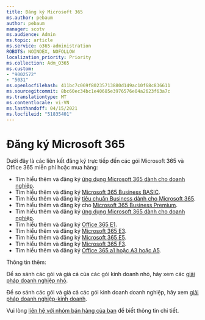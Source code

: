 ```yaml
---
title: Đăng ký Microsoft 365
ms.author: pebaum
author: pebaum
manager: scotv
ms.audience: Admin
ms.topic: article
ms.service: o365-administration
ROBOTS: NOINDEX, NOFOLLOW
localization_priority: Priority
ms.collection: Adm_O365
ms.custom:
- "9002572"
- "5031"
ms.openlocfilehash: 411bc7c069f80235713880d149ac10f68c836611
ms.sourcegitcommit: 8bc60ec34bc1e40685e3976576e04a2623f63a7c
ms.translationtype: MT
ms.contentlocale: vi-VN
ms.lasthandoff: 04/15/2021
ms.locfileid: "51835401"
---
```

# <a name="sign-up-for-microsoft-365"></a>Đăng ký Microsoft 365

Dưới đây là các liên kết đăng ký trực tiếp đến các gói Microsoft 365 và Office 365 miễn phí hoặc mua hàng:

- Tìm hiểu thêm và đăng ký [ứng dụng Microsoft 365 dành cho doanh nghiệp](https://products.office.com/business/office-365-business?activetab=pivot%3aoverviewtab).
- Tìm hiểu thêm và đăng ký [Microsoft 365 Business BASIC](https://products.office.com/business/office-365-business-essentials?activetab=pivot%3aoverviewtab).
- Tìm hiểu thêm và đăng ký [tiêu chuẩn Business dành cho Microsoft 365](https://products.office.com/business/office-365-business-premium?activetab=pivot%3aoverviewtab).
- Tìm hiểu thêm và đăng ký cho [Microsoft 365 Business Premium](https://www.microsoft.com/microsoft-365/business/microsoft-365-business?activetab=pivot%3aoverviewtab).
- Tìm hiểu thêm và đăng ký [ứng dụng Microsoft 365 dành cho doanh nghiệp](https://products.office.com/business/office-365-proplus-product?activetab=pivot%3aoverviewtab).
- Tìm hiểu thêm và đăng ký [Office 365 E1](https://www.microsoft.com/microsoft-365/business/office-365-enterprise-e1-business-software?activetab=pivot:overviewtab).
- Tìm hiểu thêm và đăng ký [Microsoft 365 E3](https://www.microsoft.com/microsoft-365/enterprise-e3-business-software).
- Tìm hiểu thêm và đăng ký [Microsoft 365 E5](https://www.microsoft.com/microsoft-365/enterprise-e5-business-software?activetab=pivot%3aoverviewtab).
- Tìm hiểu thêm và đăng ký [Microsoft 365 F3](https://www.microsoft.com/microsoft-365/microsoft-365-enterprise-f3?activetab=pivot%3aoverviewtab).
- Tìm hiểu thêm và đăng ký [Office 365 a1 hoặc A3 hoặc A5](https://www.microsoft.com/microsoft-365/academic/compare-office-365-education-plans?activetab=tab:primaryr1).

Thông tin thêm:

Để so sánh các gói và giá cả của các gói kinh doanh nhỏ, hãy xem các [giải pháp doanh nghiệp nhỏ](https://products.office.com/business/small-business-solutions#office-ContentAreaHeadingTemplate-1cuvapm).

Để so sánh các gói và giá cả các gói kinh doanh doanh nghiệp, hãy xem [giải pháp doanh nghiệp-kinh doanh](https://www.microsoft.com/microsoft-365/business/compare-more-office-365-for-business-plans).

Vui lòng [liên hệ với nhóm bán hàng của bạn](https://go.microsoft.com/fwlink/?linkid=2127718) để biết thông tin chi tiết.
